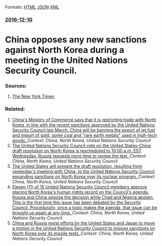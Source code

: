 
Formats: [HTML](/news/2016/12/10/china-opposes-any-new-sanctions-against-north-korea-during-a-meeting-in-the-united-nations-security-council.html)  [JSON](/news/2016/12/10/china-opposes-any-new-sanctions-against-north-korea-during-a-meeting-in-the-united-nations-security-council.json)  [XML](/news/2016/12/10/china-opposes-any-new-sanctions-against-north-korea-during-a-meeting-in-the-united-nations-security-council.xml)  

### [2016-12-10](/news/2016/12/10/index.md)

# China opposes any new sanctions against North Korea during a meeting in the United Nations Security Council. 




### Sources:

1. [The New York Times](https://www.nytimes.com/aponline/2016/12/10/world/asia/ap-as-china-nkorea.html)

### Related:

1. [China's Ministry of Commerce says that it is restricting trade with North Korea, in line with the recent sanctions approved by the United Nations Security Council last March. China will be banning the export of jet fuel and import of gold, some coal and "rare earth metals" used in high-tech goods. ](/news/2016/04/5/china-s-ministry-of-commerce-says-that-it-is-restricting-trade-with-north-korea-in-line-with-the-recent-sanctions-approved-by-the-united-na.md) _Context: China, North Korea, United Nations Security Council_
2. [The United Nations Security Council vote on the United States-China draft resolution on North Korea is rescheduled to 10:00 a.m. EST Wednesday. Russia requests more time to review the text. ](/news/2016/03/1/the-united-nations-security-council-vote-on-the-united-states-china-draft-resolution-on-north-korea-is-rescheduled-to-10-00-a-m-est-wednesd.md) _Context: China, North Korea, United Nations Security Council_
3. [The United States will present the draft resolution, resulting from yesterday's meeting with China, to the United Nations Security Council expanding sanctions on North Korea over its nuclear program. ](/news/2016/02/25/the-united-states-will-present-the-draft-resolution-resulting-from-yesterday-s-meeting-with-china-to-the-united-nations-security-council-e.md) _Context: China, North Korea, United Nations Security Council_
4. [Eleven (11) of 15 United Nations Security Council members approve placing North Korea's human rights record on the Council's agenda. Russia and China oppose the decision while Chad and Nigeria abstain. This is the first time this issue has been debated by the Security Council. Procedurally, once a topic makes the agenda, that issue can be brought up again at any time. ](/news/2014/12/22/eleven-11-of-15-united-nations-security-council-members-approve-placing-north-korea-s-human-rights-record-on-the-council-s-agenda-russia.md) _Context: China, North Korea, United Nations Security Council_
5. [ China and Russia resist efforts by the United States and Japan to move a motion in the United Nations Security Council to impose sanctions on North Korea over its missile tests. ](/news/2006/07/5/china-and-russia-resist-efforts-by-the-united-states-and-japan-to-move-a-motion-in-the-united-nations-security-council-to-impose-sanctions.md) _Context: China, North Korea, United Nations Security Council_

